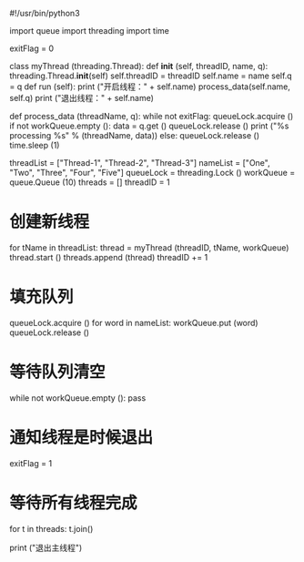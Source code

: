 #!/usr/bin/python3

import queue
import threading
import time

exitFlag = 0

class myThread (threading.Thread):
    def __init__ (self, threadID, name, q):
        threading.Thread.__init__(self)
        self.threadID = threadID
        self.name = name
        self.q = q
    def run (self):
        print ("开启线程：" + self.name)
        process_data(self.name, self.q)
        print ("退出线程：" + self.name)

def process_data (threadName, q):
    while not exitFlag:
        queueLock.acquire ()
        if not workQueue.empty ():
            data = q.get ()
            queueLock.release ()
            print ("%s processing %s" % (threadName, data))
        else:
            queueLock.release ()
        time.sleep (1)

threadList = ["Thread-1", "Thread-2", "Thread-3"]
nameList = ["One", "Two", "Three", "Four", "Five"]
queueLock = threading.Lock ()
workQueue = queue.Queue (10)
threads = []
threadID = 1

# 创建新线程
for tName in threadList:
    thread = myThread (threadID, tName, workQueue)
    thread.start ()
    threads.append (thread)
    threadID += 1

# 填充队列
queueLock.acquire ()
for word in nameList:
    workQueue.put (word)
queueLock.release ()

# 等待队列清空
while not workQueue.empty ():
    pass

# 通知线程是时候退出
exitFlag = 1

# 等待所有线程完成
for t in threads:
    t.join()

print ("退出主线程")
